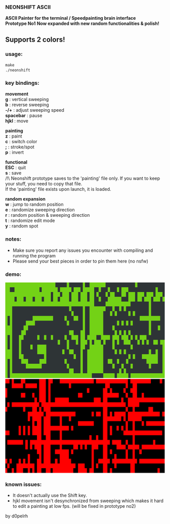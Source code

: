 ### NEONSHIFT ASCII

**ASCII Painter for the terminal / Speedpainting brain interface**\
**Prototype No1**
**Now expanded with new random functionalities & polish!**

## Supports 2 colors!

### usage:

```
make
./neonshift
```

### key bindings:

**movement**\
**g** : vertical sweeping\
**b** : reverse sweeping\
**-/+** : adjust sweeping speed\
**spacebar** : pause\
**hjkl** : move

**painting**\
**z** : paint\
**c** : switch color\
**;** : stroke/spot\
**p** : invert

**functional**\
**ESC** : quit\
**s** : save\
/!\ Neonshift prototype saves to the 'painting' file only. If you want to keep your stuff, you need to copy that file.\
If the 'painting' file exists upon launch, it is loaded.

**random expansion**\
**w** : jump to random position\
**e** : randomize sweeping direction\
**r** : random position & sweeping direction\
**t** : randomize edit mode\
**y** : random spot

### notes:

- Make sure you report any issues you encounter with compiling and running the program
- Please send your best pieces in order to pin them here (no nsfw)

### demo:

![demo ascii](https://raw.githubusercontent.com/hllcngn/neonshift/main/demo_ascii.png)
![expansion demo ascii](https://raw.githubusercontent.com/hllcngn/neonshift/main/expansion_demo_ascii.png)

### known issues:

- It doesn't actually use the Shift key.
- hjkl movement isn't desynchronized from sweeping which makes it hard to edit a painting at low fps. (will be fixed in prototype no2)

by d0pelrh
